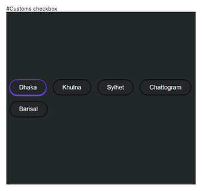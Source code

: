 #Customs checkbox
![Customs checkbox](https://github.com/AKmahim/Front-end-components-build-up/blob/master/customs%20checkbox/customs-checkbox.png)
